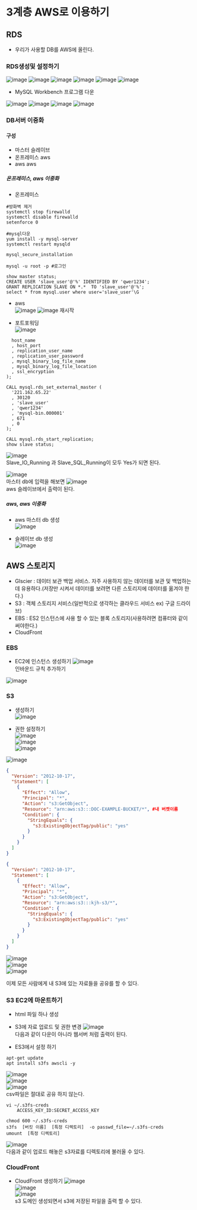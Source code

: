 # 3계층 AWS로 이용하기
## RDS
- 우리가 사용할 DB를 AWS에 올린다.

### RDS생성및 설정하기
![image](./image/aws4/1.png)
![image](./image/aws4/2.png)
![image](./image/aws4/3.png)
![image](./image/aws4/4.png)
![image](./image/aws4/5.png)
![image](./image/aws4/6.png)

- MySQL Workbench 프로그램 다운

![image](./image/aws4/9.png)
![image](./image/aws4/8.png)
![image](./image/aws4/7.png)
![image](./image/aws4/10.png)

### DB서버 이중화
#### 구성
- 마스터    슬레이브
- 온프레미스    aws
- aws   aws

##### 온프레미스, aws 이중화
- 온프레미스

```shell
#방화벽 제거
systemctl stop firewalld
systemctl disable firewalld
setenforce 0

#mysql다운
yum install -y mysql-server
systemctl restart mysqld

mysql_secure_installation

```
```shell
mysql -u root -p #로그인
```
```mysql
show master status;
CREATE USER 'slave_user'@'%' IDENTIFIED BY 'qwer1234';
GRANT REPLICATION SLAVE ON *.*  TO 'slave_user'@'%';
select * from mysql.user where user='slave_user'\G
```

- aws<br/>
![image](./image/aws4/11.png)
![image](./image/aws4/12.png)
재시작<br/>

- 포트포워딩<br/>
![image](./image/aws4/14.png)


```CALL mysql.rds_set_external_master (
  host_name
  , host_port
  , replication_user_name
  , replication_user_password
  , mysql_binary_log_file_name
  , mysql_binary_log_file_location
  , ssl_encryption
);
```

``` mysql
CALL mysql.rds_set_external_master (
  '221.162.65.22'
  , 30120
  , 'slave_user'
  , 'qwer1234'
  , 'mysql-bin.000001'
  , 671
  , 0
);
```

```
CALL mysql.rds_start_replication;
show slave status;

```
![image](./image/aws4/17.png) <br/>
Slave_IO_Running 과 Slave_SQL_Running이 모두 Yes가 되면 된다.<br/>



![image](./image/aws4/15.png)<br/>
마스터 db에 입력을 해보면
![image](./image/aws4/16.png)<br/>
aws 슬레이브에서 출력이 된다. <br/>

##### aws, aws 이중화
- aws 마스터 db 생성 <br/>
![image](./image/aws4/18.png)<br/>

 - 슬레이브 db 생성 <br/>
![image](./image/aws4/19.png)<br/>

## AWS 스토리지
- Glscier : 데이터 보관 백업 서비스. 자주 사용하지 않는 데이터를 보관 및 백업하는데 유용하다.(저장만 시켜서 데이터를 보려면 다른 스토리지에 데이터를 옮겨야 한다.)
- S3 : 객체 스토리지 서비스(일반적으로 생각하는 클라우드 서비스 ex) 구글 드라이브)
- EBS : ES2 인스턴스에 사용 할 수 있는 블록 스토리지(사용하려면 컴퓨터와 같이 써야한다.)
- CloudFront

### EBS
- EC2에 인스턴스 생성하기
![image](./image/aws4/21.png)<br/>
인바운드 규칙 추가하기<br/>

![image](./image/aws4/22.png)<br/>

### S3
- 생성하기<br/>
![image](./image/aws4/23.png)<br/>

- 권한 설정하기<br/>
![image](./image/aws4/24.png)<br/>
![image](./image/aws4/25.png)<br/>
![image](./image/aws4/26.png)<br/>

![image](./image/aws4/27.png)<br/>
```json
{
  "Version": "2012-10-17",
  "Statement": [
    {
      "Effect": "Allow",
      "Principal": "*",
      "Action": "s3:GetObject",
      "Resource": "arn:aws:s3:::DOC-EXAMPLE-BUCKET/*", #내 버켓이름
      "Condition": {
        "StringEquals": {
          "s3:ExistingObjectTag/public": "yes"
        }
      }
    }
  ]
}
```
```json
{
  "Version": "2012-10-17",
  "Statement": [
    {
      "Effect": "Allow",
      "Principal": "*",
      "Action": "s3:GetObject",
      "Resource": "arn:aws:s3:::kjh-s3/*",
      "Condition": {
        "StringEquals": {
          "s3:ExistingObjectTag/public": "yes"
        }
      }
    }
  ]
}
```
![image](./image/aws4/28.png)<br/>
![image](./image/aws4/29.png)<br/>
![image](./image/aws4/30.png)<br/>

이제 모든 사람에게 내 S3에 있는 자료들을 공유를 할 수 있다.<br/>

### S3 EC2에 마운트하기

- html 파일 하나 생성

- S3에 자료 업로드 및 권한 변경
![image](./image/aws4/31.png)<br/>
다음과 같이 다운이 아니라 웹서버 처럼 출력이 된다.<br/>

- ES3에서 설정 하기
```shell
apt-get update
apt install s3fs awscli -y
```

![image](./image/aws4/32.png)<br/>
![image](./image/aws4/33.png)<br/>
![image](./image/aws4/34.png)<br/>
csv파일은 절대로 공유 하지 않는다.

```shell
vi ~/.s3fs-creds
    ACCESS_KEY_ID:SECRET_ACCESS_KEY
```

```shell
chmod 600 ~/.s3fs-creds
s3fs  [버킷 이름]  [특정 디렉토리]  -o passwd_file=~/.s3fs-creds
umount  [특정 디렉토리]
```
![image](./image/aws4/35.png)<br/>
다음과 같이 업로드 해놓은 s3자료를 디렉토리에 불러올 수 있다.<br/>

### CloudFront
- CloudFront 생성하기
![image](./image/aws4/36.png)<br/>
![image](./image/aws4/37.png)<br/>
![image](./image/aws4/38.png)<br/>
s3 도메인 생성되면서 s3에 저장된 파일을 출력 할 수 있다.<br/>